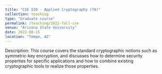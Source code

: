 ```yaml
---
title: "CSE 539 - Applied Cryptography (TA)"
collection: teaching
type: "Graduate course"
permalink: /teaching/2022-fall-cse
venue: "Arizona State University"
date: 2022-08-15
location: "Tempe, AZ"
---
```


Description: This course covers the standard cryptographic notions such as symmetric-key encryption, and discusses how to determine security properties for specific applications and how to combine existing cryptographic tools to realize those properties.
